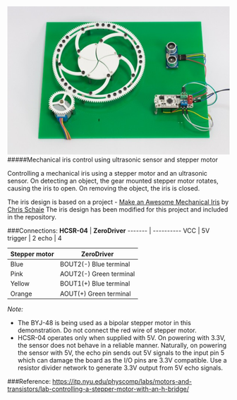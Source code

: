 ![](stepper-iris.jpg)
#####Mechanical iris control using ultrasonic sensor and stepper motor

Controlling a mechanical iris using a stepper motor and an ultrasonic sensor. On detecting an object, the gear mounted stepper motor rotates, causing the iris to open. On removing the object, the iris is closed.

The iris design is based on a project - [Make an Awesome Mechanical Iris](http://makezine.com/projects/mechanical-iris/) by [Chris Schaie](http://makezine.com/author/chris-schaie/) The iris design has been modified for this project and included in the repository.

###Connections:
**HCSR-04** | **ZeroDriver**
------- | ----------
VCC | 5V
trigger | 2
echo | 4


**Stepper motor** | **ZeroDriver**
------------- | ----------
Blue | BOUT2(-) Blue terminal
Pink | AOUT2(-) Green terminal
Yellow | BOUT1(+) Blue terminal
Orange | AOUT(+) Green terminal

_Note:_

* The BYJ-48 is being used as a bipolar stepper motor in this demonstration. Do not connect the red wire of stepper motor. 
* HCSR-04 operates only when supplied with 5V. On powering with 3.3V, the sensor does not behave in a reliable manner. Naturally, on powering the sensor with 5V, the echo pin sends out 5V signals to the input pin 5 which can damage the board as the I/O pins are 3.3V compatible. Use a resistor divider network to generate 3.3V output from 5V echo signals.

###Reference:
https://itp.nyu.edu/physcomp/labs/motors-and-transistors/lab-controlling-a-stepper-motor-with-an-h-bridge/

